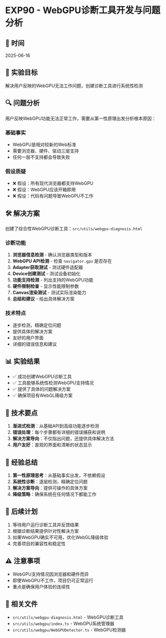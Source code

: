 # EXP90 - WebGPU诊断工具开发与问题分析

## 📅 时间
2025-06-16

## 🎯 实验目标
解决用户反映的WebGPU无法工作问题，创建诊断工具进行系统性检测

## 🔍 问题分析
用户反映WebGPU功能无法正常工作，需要从第一性原理出发分析根本原因：

### 基础事实
- WebGPU是相对较新的Web标准
- 需要浏览器、硬件、驱动三层支持
- 任何一层不支持都会导致失败

### 假设质疑
- ❌ 假设：所有现代浏览器都支持WebGPU
- ❌ 假设：WebGPU应该开箱即用
- ❌ 假设：代码有问题导致WebGPU不工作

## 🛠️ 解决方案
创建了综合性WebGPU诊断工具：`src/utils/webgpu-diagnosis.html`

### 诊断功能
1. **浏览器信息检测** - 确认浏览器类型和版本
2. **WebGPU API检测** - 检查 `navigator.gpu` 是否存在
3. **Adapter获取测试** - 测试硬件适配器
4. **Device创建测试** - 测试设备初始化
5. **功能支持检测** - 列出支持的WebGPU功能
6. **硬件限制检查** - 显示性能限制参数
7. **Canvas渲染测试** - 测试实际渲染能力
8. **总结和建议** - 给出具体解决方案

### 技术特点
- 逐步检测，精确定位问题
- 提供具体的解决方案
- 友好的用户界面
- 详细的错误信息和建议

## 📊 实验结果
- ✅ 成功创建WebGPU诊断工具
- ✅ 工具能够系统性检测WebGPU支持情况
- ✅ 提供了具体的问题解决方案
- ✅ 确保项目有WebGL降级方案

## 🔧 技术要点
1. **渐进式检测**：从基础API到高级功能逐步检测
2. **错误处理**：每个步骤都有详细的错误捕获和说明
3. **解决方案导向**：不仅指出问题，还提供具体解决方法
4. **用户友好**：直观的界面和清晰的状态显示

## 📝 经验总结
1. **第一性原理思考**：从基础事实出发，不依赖假设
2. **系统性诊断**：逐层检测，精确定位问题
3. **解决方案导向**：提供可操作的具体方案
4. **降级策略**：确保系统在任何情况下都能工作

## 🚀 后续计划
1. 等待用户运行诊断工具并反馈结果
2. 根据诊断结果提供针对性解决方案
3. 如果WebGPU确实不可用，优化WebGL降级体验
4. 完善项目的兼容性和稳定性

## ⚠️ 注意事项
- WebGPU支持情况因浏览器和硬件而异
- 即使WebGPU不工作，项目仍可正常运行
- 重点是确保用户体验的连续性

## 🔗 相关文件
- `src/utils/webgpu-diagnosis.html` - WebGPU诊断工具
- `src/utils/webgpu/index.ts` - WebGPU系统管理器
- `src/utils/webgpu/WebGPUDetector.ts` - WebGPU检测器
